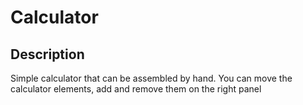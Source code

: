 # Calculator

## Description

Simple calculator that can be assembled by hand. You can move the calculator elements, add and remove them on the right panel
